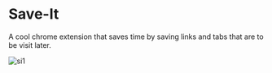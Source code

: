 # Save-It
A cool chrome extension that saves time by saving links and tabs that are to be visit later.

![si1](https://user-images.githubusercontent.com/119573539/209993446-b80b699e-46b7-4702-b99c-a8609a2e32e2.png)





